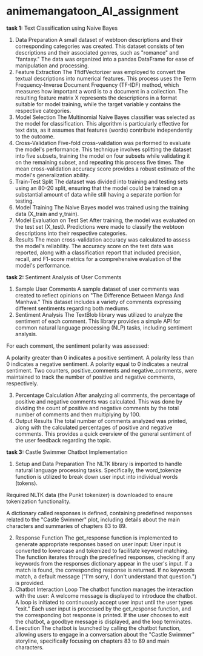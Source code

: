 # animemangatoon_AI_assignment

**task 1:**
Text Classification using Naive Bayes
1. Data Preparation
A small dataset of webtoon descriptions and their corresponding categories was created. This dataset consists of ten descriptions and their associated genres, such as "romance" and "fantasy."
The data was organized into a pandas DataFrame for ease of manipulation and processing.
2. Feature Extraction
The TfidfVectorizer was employed to convert the textual descriptions into numerical features. This process uses the Term Frequency-Inverse Document Frequency (TF-IDF) method, which measures how important a word is to a document in a collection.
The resulting feature matrix X represents the descriptions in a format suitable for model training, while the target variable y contains the respective categories.
3. Model Selection
The Multinomial Naive Bayes classifier was selected as the model for classification. This algorithm is particularly effective for text data, as it assumes that features (words) contribute independently to the outcome.
4. Cross-Validation
Five-fold cross-validation was performed to evaluate the model's performance. This technique involves splitting the dataset into five subsets, training the model on four subsets while validating it on the remaining subset, and repeating this process five times.
The mean cross-validation accuracy score provides a robust estimate of the model's generalization ability.
5. Train-Test Split
The dataset was divided into training and testing sets using an 80-20 split, ensuring that the model could be trained on a substantial amount of data while still having a separate portion for testing.
6. Model Training
The Naive Bayes model was trained using the training data (X_train and y_train).
7. Model Evaluation on Test Set
After training, the model was evaluated on the test set (X_test). Predictions were made to classify the webtoon descriptions into their respective categories.
8. Results
The mean cross-validation accuracy was calculated to assess the model's reliability.
The accuracy score on the test data was reported, along with a classification report that included precision, recall, and F1-score metrics for a comprehensive evaluation of the model's performance.

**task 2:**
Sentiment Analysis of User Comments
1. Sample User Comments
A sample dataset of user comments was created to reflect opinions on "The Difference Between Manga And Manhwa." This dataset includes a variety of comments expressing different sentiments regarding both mediums.
2. Sentiment Analysis
The TextBlob library was utilized to analyze the sentiment of each comment. This library provides a simple API for common natural language processing (NLP) tasks, including sentiment analysis.

For each comment, the sentiment polarity was assessed:

A polarity greater than 0 indicates a positive sentiment.
A polarity less than 0 indicates a negative sentiment.
A polarity equal to 0 indicates a neutral sentiment.
Two counters, positive_comments and negative_comments, were maintained to track the number of positive and negative comments, respectively.

3. Percentage Calculation
After analyzing all comments, the percentage of positive and negative comments was calculated. This was done by dividing the count of positive and negative comments by the total number of comments and then multiplying by 100.
4. Output Results
The total number of comments analyzed was printed, along with the calculated percentages of positive and negative comments. This provides a quick overview of the general sentiment of the user feedback regarding the topic.

**task 3:**
Castle Swimmer Chatbot Implementation
1. Setup and Data Preparation
The NLTK library is imported to handle natural language processing tasks. Specifically, the word_tokenize function is utilized to break down user input into individual words (tokens).

Required NLTK data (the Punkt tokenizer) is downloaded to ensure tokenization functionality.

A dictionary called responses is defined, containing predefined responses related to the "Castle Swimmer" plot, including details about the main characters and summaries of chapters 83 to 89.

2. Response Function
The get_response function is implemented to generate appropriate responses based on user input:
User input is converted to lowercase and tokenized to facilitate keyword matching.
The function iterates through the predefined responses, checking if any keywords from the responses dictionary appear in the user's input.
If a match is found, the corresponding response is returned. If no keywords match, a default message ("I'm sorry, I don't understand that question.") is provided.
3. Chatbot Interaction Loop
The chatbot function manages the interaction with the user:
A welcome message is displayed to introduce the chatbot.
A loop is initiated to continuously accept user input until the user types "exit."
Each user input is processed by the get_response function, and the corresponding bot response is printed.
If the user chooses to exit the chatbot, a goodbye message is displayed, and the loop terminates.
4. Execution
The chatbot is launched by calling the chatbot function, allowing users to engage in a conversation about the "Castle Swimmer" storyline, specifically focusing on chapters 83 to 89 and main characters.
